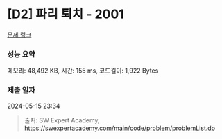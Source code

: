 # [D2] 파리 퇴치 - 2001 

[문제 링크](https://swexpertacademy.com/main/code/problem/problemDetail.do?contestProbId=AV5PzOCKAigDFAUq) 

### 성능 요약

메모리: 48,492 KB, 시간: 155 ms, 코드길이: 1,922 Bytes

### 제출 일자

2024-05-15 23:34



> 출처: SW Expert Academy, https://swexpertacademy.com/main/code/problem/problemList.do